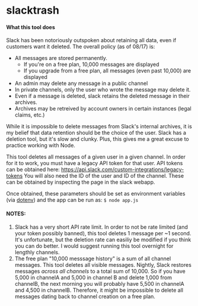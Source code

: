 # slacktrash

#### What this tool does
Slack has been notoriously outspoken about retaining all data, even if customers want it deleted.
The overall policy (as of 08/17) is:
* All messages are stored permanently.  
  * If you're on a free plan, 10,000 messages are displayed
  * If you upgrade from a free plan, all messages (even past 10,000) are displayed
* An admin may delete any message in a public channel
* In private channels, only the user who wrote the message may delete it.
* Even if a message is deleted, slack retains the deleted message in their archives.
* Archives may be retreived by account owners in certain instances (legal claims, etc.)

While it is impossible to delete messages from Slack's internal archives, it is my belief that data retention should be the choice of the user. Slack has a deletion tool, but it's slow and clunky. Plus, this gives me a great excuse to practice working with Node.

This tool deletes all messages of a given user in a given channel. In order for it to work, you must have a legacy API token for that user. API tokens can be obtained here: https://api.slack.com/custom-integrations/legacy-tokens
You will also need the ID of the user and ID of the channel. These can be obtained by inspecting the page in the slack webapp.

Once obtained, these parameters should be set as environment variables (via [dotenv](https://github.com/motdotla/dotenv)) and the app can be run as:
`$ node app.js`

#### NOTES:
1. Slack has a very short API rate limit. In order to not be rate limited (and your token possibly banned), this tool deletes 1 message per ~1 second. It's unfortunate, but the deletion rate can easiliy be modified if you think you can do better. I would suggest running this tool overnight for lengthly channels.
2. The free plan "10,000 messsage history" is a sum of all channel messages. This tool deletes all visible messages. Nightly, Slack restores messages _across all channels_ to a total sum of 10,000. So if you have 5,000 in channelA and 5,000 in channel B and delete 1,000 from channelB, the next morning you will probably have 5,500 in channelA and 4,500 in channelB. Therefore, it might be impossible to delete all messages dating back to channel creation on a free plan.
